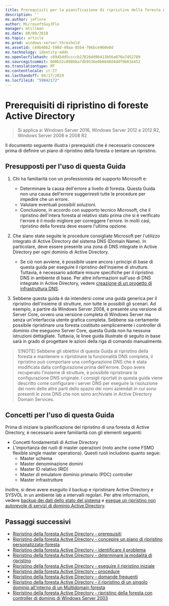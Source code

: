 ```yaml
---
title: Prerequisiti per la pianificazione di ripristino della foresta Active Directory
description: ''
ms.author: joflore
author: MicrosoftGuyJFlo
manager: mtillman
ms.date: 08/09/2018
ms.topic: article
ms.prod: windows-server-threshold
ms.assetid: c49b40b2-598d-49aa-85b4-766bce960e0d
ms.technology: identity-adds
ms.openlocfilehash: c8945dd5ccccb27826dd96413b56a070a7452789
ms.sourcegitcommit: 0d0b32c8986ba7db9536e0b8648d4ddf9b03e452
ms.translationtype: MT
ms.contentlocale: it-IT
ms.lasthandoff: 04/17/2019
ms.locfileid: "59842172"
---
```

# <a name="active-directory-forest-recovery-prerequisites"></a>Prerequisiti di ripristino di foreste Active Directory

>Si applica a: Windows Server 2016, Windows Server 2012 e 2012 R2, Windows Server 2008 e 2008 R2

Il documento seguente illustra i prerequisiti che è necessario conoscere prima di definire un piano di ripristino della foresta o tentare un ripristino.

## <a name="assumptions-for-using-this-guide"></a>Presupposti per l'uso di questa Guida

1. Chi ha familiarità con un professionista del supporto Microsoft e:
   - Determinare la causa dell'errore a livello di foresta. Questa Guida non una causa dell'errore suggeriresti tutte le procedure per impedire che un errore.
   - Valutare eventuali possibili soluzioni.  
   - Conclusione, in accordo con supporto tecnico Microsoft, che il ripristino dell'intera foresta al relativo stato prima che si è verificato l'errore è il modo migliore per correggere l'errore. In molti casi, ripristino della foresta deve essere l'ultima opzione.

2. Che siano state seguite le procedure consigliate Microsoft per l'utilizzo integrato di Active Directory del sistema DNS (Domain Name). In particolare, deve essere presente una zona di DNS integrate in Active Directory per ogni dominio di Active Directory. 
   - Se ciò non avviene, è possibile usare ancora i principi di base di questa guida per eseguire il ripristino dell'insieme di strutture. Tuttavia, è necessario adottare misure specifiche per il ripristino DNS in ambiente di base. Per altre informazioni sull'uso di DNS integrate in Active Directory, vedere [creazione di un progetto di infrastruttura DNS](../../ad-ds/plan/Creating-a-DNS-Infrastructure-Design.md).

3. Sebbene questa guida è da intendersi come una guida generica per il ripristino dell'insieme di strutture, non tutte le possibili gli scenari. Ad esempio, a partire da Windows Server 2008, è presente una versione di Server Core, ovvero una versione completa di Windows Server ma senza un'interfaccia utente grafica completa. Sebbene sia certamente possibile ripristinare una foresta costituito semplicemente i controller di dominio che eseguono Server Core, questa Guida non ha nessuna istruzioni dettagliate. Tuttavia, le linee guida illustrate di seguito in base sarà in grado di progettare le azioni della riga di comando manualmente.  

> ![!NOTE]
> Sebbene gli obiettivi di questa Guida al ripristino della foresta e mantenere o ripristinare la funzionalità DNS completa, il ripristino può comportare una configurazione DNS che è stata modificata dalla configurazione prima dell'errore. Dopo avere recuperato l'insieme di strutture, è possibile ripristinare la configurazione DNS originale. I consigli riportati in questa guida viene descritto come configurare i server DNS per eseguire la risoluzione dei nomi delle altre parti dello spazio dei nomi aziendali in cui sono presenti le zone DNS che non sono archiviate in Active Directory Domain Services.  

## <a name="concepts-for-using-this-guide"></a>Concetti per l'uso di questa Guida

Prima di iniziare la pianificazione del ripristino di una foresta di Active Directory, è necessario avere familiarità con gli elementi seguenti:  
  
- Concetti fondamentali di Active Directory  
- L'importanza dei ruoli di master operazioni (noto anche come FSMO flexible single master operations). Questi ruoli includono quanto segue:  
   - Master schema
   - Master denominazione domini
   - Master ID relativo (RID)
   - Master di emulatore dominio primario (PDC) controller
   - Master infrastrutture

Inoltre, si deve avere eseguito il backup e ripristinare Active Directory e SYSVOL in un ambiente lab a intervalli regolari. Per altre informazioni, vedere [backup dei dati dello stato del sistema](AD-Forest-Recovery-Procedures.md) e [esegue un ripristino non autorevole di servizi di dominio Active Directory](AD-Forest-Recovery-Procedures.md).

## <a name="next-steps"></a>Passaggi successivi

- [Ripristino della foresta Active Directory - prerequisiti](AD-Forest-Recovery-Prerequisties.md)  
- [Ripristino della foresta Active Directory - concepire un piano di ripristino personalizzata-foresta](AD-Forest-Recovery-Devising-a-Plan.md)  
- [Ripristino della foresta Active Directory - identificare il problema](AD-Forest-Recovery-Identify-the-Problem.md)
- [Ripristino della foresta Active Directory - determinare la modalità di ripristino](AD-Forest-Recovery-Determine-how-to-Recover.md)
- [Ripristino della foresta Active Directory - eseguire il ripristino iniziale](AD-Forest-Recovery-Perform-initial-recovery.md)  
- [Ripristino della foresta Active Directory - procedure](AD-Forest-Recovery-Procedures.md)  
- [Ripristino della foresta Active Directory - domande frequenti](AD-Forest-Recovery-FAQ.md)  
- [Ripristino della foresta Active Directory - il ripristino di un singolo dominio all'interno di un Multidomain foresta](AD-Forest-Recovery-Single-Domain-in-Multidomain-Recovery.md)  
- [Ripristino della foresta Active Directory - ripristino della foresta con controller di dominio di Windows Server 2003](AD-Forest-Recovery-Windows-Server-2003.md)  
